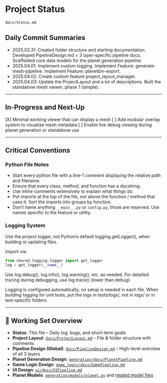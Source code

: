 # Project Status

`docs/Status.md`

## Daily Commit Summaries

- 2025.03.31:  Created folder structure and starting documentation. Developed PipelineDesign.md + 3 layer-specific pipeline docs. Scaffolded core data models for the planet generation pipeline.
- 2025.04.01:  Implement custom logging. Implement Feature: generate-mesh-pipeline. Implement Feature: planetbin-export.
- 2025.04.02:  Create custom feature project_layout_manager.
- 2025.04.03:  Update the ProjectLayout and a lot of descriptions. Built the standalone mesh viewer, phase 1 (simple).

---

## In-Progress and Next-Up

[X] Minimal working viewer that can display a mesh
[ ] Add modular overlay system to visualize mesh metadata
[ ] Enable live debug viewing during planet generation or standalone use

---

## Critical Conventions
### Python File Notes
- Start every python file with a line-1 comment displaying the relative path and filename.
- Ensure that every class, method, and function has a docstring.
- Use inline comments extensively to explain what things do.
- Put imports at the top of the file, not above the function / method that uses it. Sort the imports into groups by function.
- Don't name anything `__main__.py` or `config.py`, those are reserved. Use names specific to the feature or utility.

### Logging System
Use the project logger, not Python’s default logging.getLogger(), when building or updating files.

Import via:
```python
from shared.logging.logger import get_logger
log = get_logger(__name__)
```

Use log.debug(), log.info(), log.warning(), etc. as needed.
For detailed tracing during debugging, use log.trace() (lower than debug).

Logging is configured automatically; no setup is needed in each file.
When building logging for unit tests, put the logs in tests/logs/, not in logs/ or in test-specific folders.

---

## 🧭 Working Set Overview

- **Status**: This file – Daily log, bugs, and short-term goals
- **Project Layout**: [`docs/ProjectLayout.md`](../docs/ProjectLayout.md) – File & folder structure with comments
- **Pipeline Design (Global)**: [`docs/PipelineDesign.md`](../docs/PipelineDesign.md) – High-level overview of all 3 layers
- **Planet Generation Design**: [`generation/docs/PlanetPipeline.md`](../generation/docs/PlanetPipeline.md)
- **Game Logic Design**: [`game_logic/docs/GamePipeline.md`](../game_logic/docs/GamePipeline.md)
- **UI Design**: [`ui/docs/UIPipeline.md`](../ui/docs/UIPipeline.md)
- **Planet Models**: [`generation/models/planet.py`](../generation/models/planet.py) and [related model files](../generation/models/)
